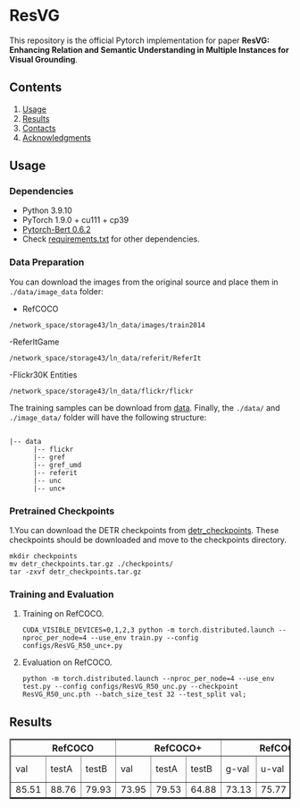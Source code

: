 # ResVG

This repository is the official Pytorch implementation for paper **ResVG: Enhancing Relation and Semantic Understanding in Multiple Instances for Visual Grounding**.

## Contents

1. [Usage](#usage)
2. [Results](#results)
3. [Contacts](#contacts)
4. [Acknowledgments](#acknowledgments)

## Usage

### Dependencies
- Python 3.9.10
- PyTorch 1.9.0 + cu111 + cp39
- [Pytorch-Bert 0.6.2](https://pypi.org/project/pytorch-pretrained-bert/)
- Check [requirements.txt](requirements.txt) for other dependencies. 

### Data Preparation
You can download the images from the original source and place them in `./data/image_data` folder:
- RefCOCO
```
/network_space/storage43/ln_data/images/train2014
```
-ReferItGame
```
/network_space/storage43/ln_data/referit/ReferIt
```
-Flickr30K Entities
```
/network_space/storage43/ln_data/flickr/flickr
```

The training samples can be download from [data](). Finally, the `./data/` and `./image_data/` folder will have the following structure:

```

|-- data
      |-- flickr
      |-- gref
      |-- gref_umd
      |-- referit
      |-- unc
      |-- unc+
```

### Pretrained Checkpoints
1.You can download the DETR checkpoints from [detr_checkpoints](https://disk.pku.edu.cn:443/link/4E6B5343270CC07E52A88AA8A7A31CE8). These checkpoints should be downloaded and move to the checkpoints directory.

```
mkdir checkpoints
mv detr_checkpoints.tar.gz ./checkpoints/
tar -zxvf detr_checkpoints.tar.gz
```

### Training and Evaluation

1.  Training on RefCOCO. 
    ```
    CUDA_VISIBLE_DEVICES=0,1,2,3 python -m torch.distributed.launch --nproc_per_node=4 --use_env train.py --config configs/ResVG_R50_unc+.py
    ```

2.  Evaluation on RefCOCO.
    ```
    python -m torch.distributed.launch --nproc_per_node=4 --use_env test.py --config configs/ResVG_R50_unc.py --checkpoint ResVG_R50_unc.pth --batch_size_test 32 --test_split val;
    ```

## Results

<table border="2">
    <thead>
        <tr>
            <th colspan=3> &nbsp&nbsp&nbsp&nbsp&nbsp&nbsp&nbsp RefCOCO </th>
            <th colspan=3> &nbsp&nbsp&nbsp&nbsp&nbsp&nbsp&nbsp RefCOCO+</th>
            <th colspan=3> &nbsp&nbsp&nbsp&nbsp&nbsp&nbsp&nbsp RefCOCOg</th>
            <th colspan=1> ReferItGame</th>
            <th colspan=1> Flickr30K</th>
        </tr>
    </thead>
    <tbody>
    <tr>    
            <td>val</td>
            <td>testA</td>
            <td>testB</td>
            <td>val</td>
            <td>testA</td>
            <td>testB</td>
            <td>g-val</td>
            <td>u-val</td>
            <td>u-test</td>
            <td>test</td>
            <td>test</td>
        </tr>
    </tbody>
    <tbody>
    <tr>
            <td>85.51</td>
            <td>88.76</td>
            <td>79.93</td>
            <td>73.95</td>
            <td>79.53</td>
            <td>64.88</td>
            <td>73.13</td>
            <td>75.77</td>
            <td>74.53</td>
            <td>72.35</td>
            <td>79.52</td>
        </tr>
    </tbody>
</table>
